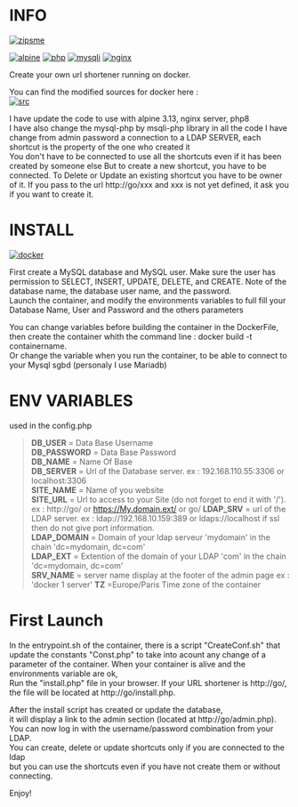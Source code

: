 # INFO 
[![zipsme](https://img.shields.io/static/v1?label=based_on&message=zipsme&color=blue)](https://github.com/zipsme/zipsme)

[![alpine](https://img.shields.io/static/v1?label=using&message=alpine&color=orange)](https://alpinelinux.org)
[![php](https://img.shields.io/static/v1?label=using&message=php-8&color=orange)](link=https://www.php.net)
[![mysqli](https://img.shields.io/static/v1?label=using&message=mysqli-php&color=orange)](https://www.php.net/manual/en/class.mysqli)
[![nginx](https://img.shields.io/static/v1?label=using&message=nginx&color=orange)](https://www.nginx.com,float="left")

Create your own url shortener running on docker. 

You can find the modified sources for docker here :  
[![src](https://img.shields.io/static/v1?label=sources&message=zipsme_for_docker&color=green)](link=https://github.com/Goodlinux/zipsme)

I have update the code to use with alpine 3.13, nginx server, php8   
I have also change the mysql-php by msqli-php library in all the code
I have change from admin password a connection to a LDAP SERVER, each shortcut is the property of the one who created it  
You don't have to be connected to use all the shortcuts even if it has been created by someone else 
But to create a new shortcut, you have to be connected. 
To Delete or Update an existing shortcut you have to be owner of it. 
If you pass to the url http://go/xxx and xxx is not yet defined, it ask you if you want to create it. 

# INSTALL 
[![docker](https://img.shields.io/static/v1?label=docker&message=zipsme&color=green)](https://hub.docker.com/r/goodlinux/zipsme) 
 
 First create a MySQL database and MySQL user.
 Make sure the user has permission to SELECT, INSERT, UPDATE, DELETE, and CREATE. 
 Note of the database name, the database user name, and the password.  
 Launch the container, and modify the environments variables to full fill your
 Database Name, User and Password and the others parameters
 
 You can change variables before building the container in the DockerFile, 
 then create the container whith the command line : docker build -t containername.     
 Or change the variable when you run the container, to be able to connect to your Mysql sgbd (personaly I use Mariadb) 

# ENV VARIABLES  
 used in the config.php  
 
 > **DB_USER** = Data Base Username  
 > **DB_PASSWORD** = Data Base Password  
 > **DB_NAME** = Name Of Base   
 > **DB_SERVER** = Url of the Database server. ex : 192.168.110.55:3306 or localhost:3306  
 > **SITE_NAME** = Name of you website  
 > **SITE_URL** = Url to access to your Site (do not forget to end it with '/'). ex : http://go/ or https://My.domain.ext/  or go/
 > **LDAP_SRV** = url of the LDAP server. ex : ldap://192.168.10.159:389 or ldaps://localhost if ssl then do not give port information.     
 > **LDAP_DOMAIN** = Domain of your ldap serveur 'mydomain' in the chain 'dc=mydomain, dc=com'    
 > **LDAP_EXT** = Extention of the domain of your LDAP 'com' in the chain 'dc=mydomain, dc=com'  
 > **SRV_NAME** = server name display at the footer of the admin page ex : 'docker 1 server'
 > **TZ** =Europe/Paris  Time zone of the container
 
# First Launch 
 In the entrypoint.sh of the container, there is a script "CreateConf.sh" that update the constants "Const.php"
 to take into acount any change of a parameter of the container.
 When your container is alive and the environments variable are ok,  
 Run the "install.php" file in your browser. If your URL shortener is http://go/,  
 the file will be located at http://go/install.php.  

 After the install script has created or update the database,  
 it will display a link to the admin section (located at http://go/admin.php).  
 You can now log in with the username/password combination from your LDAP.  
 You can create, delete or update shortcuts only if you are connected to the ldap  
 but you can use the shortcuts even if you have not create them or without connecting.  

 Enjoy!
